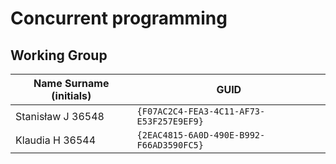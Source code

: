 # Concurrent programming

## Working Group

| Name Surname (initials) | GUID                                     |
| ----------------------- | ---------------------------------------- |
| Stanisław J  36548      | `{F07AC2C4-FEA3-4C11-AF73-E53F257E9EF9}` |
| Klaudia H    36544      | `{2EAC4815-6A0D-490E-B992-F66AD3590FC5}` |
